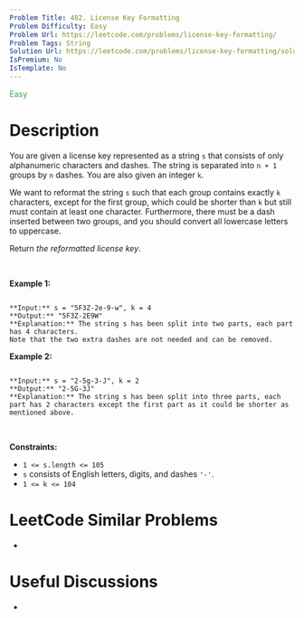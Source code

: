 ```yaml
---
Problem Title: 482. License Key Formatting
Problem Difficulty: Easy
Problem Url: https://leetcode.com/problems/license-key-formatting/
Problem Tags: String
Solution Url: https://leetcode.com/problems/license-key-formatting/solution/
IsPremium: No
IsTemplate: No
---
```


<span style="color: rgb(67, 160, 71);">Easy</span>

# Description

You are given a license key represented as a string `s` that consists of only alphanumeric characters and dashes. The string is separated into `n + 1` groups by `n` dashes. You are also given an integer `k`.


We want to reformat the string `s` such that each group contains exactly `k` characters, except for the first group, which could be shorter than `k` but still must contain at least one character. Furthermore, there must be a dash inserted between two groups, and you should convert all lowercase letters to uppercase.


Return *the reformatted license key*.


 


**Example 1:**



```

**Input:** s = "5F3Z-2e-9-w", k = 4
**Output:** "5F3Z-2E9W"
**Explanation:** The string s has been split into two parts, each part has 4 characters.
Note that the two extra dashes are not needed and can be removed.

```

**Example 2:**



```

**Input:** s = "2-5g-3-J", k = 2
**Output:** "2-5G-3J"
**Explanation:** The string s has been split into three parts, each part has 2 characters except the first part as it could be shorter as mentioned above.

```

 


**Constraints:**


* `1 <= s.length <= 105`
* `s` consists of English letters, digits, and dashes `'-'`.
* `1 <= k <= 104`




# LeetCode Similar Problems

- []()

# Useful Discussions

- []()
